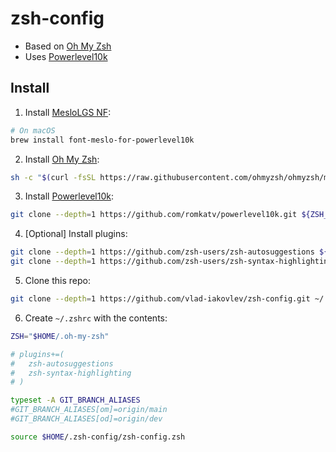 # zsh-config

- Based on [Oh My Zsh](https://github.com/robbyrussell/oh-my-zsh)
- Uses [Powerlevel10k](https://github.com/romkatv/powerlevel10k)

## Install

1. Install [MesloLGS NF](https://github.com/romkatv/powerlevel10k-media/raw/master/MesloLGS%20NF%20Regular.ttf):

```sh
# On macOS
brew install font-meslo-for-powerlevel10k
```

2. Install [Oh My Zsh](https://github.com/ohmyzsh/ohmyzsh):

```sh
sh -c "$(curl -fsSL https://raw.githubusercontent.com/ohmyzsh/ohmyzsh/master/tools/install.sh)"
```

3. Install [Powerlevel10k](https://github.com/romkatv/powerlevel10k):

```sh
git clone --depth=1 https://github.com/romkatv/powerlevel10k.git ${ZSH_CUSTOM:-$HOME/.oh-my-zsh/custom}/themes/powerlevel10k
```

4. [Optional] Install plugins:

```sh
git clone --depth=1 https://github.com/zsh-users/zsh-autosuggestions ${ZSH_CUSTOM:-~/.oh-my-zsh/custom}/plugins/zsh-autosuggestions
git clone --depth=1 https://github.com/zsh-users/zsh-syntax-highlighting.git ${ZSH_CUSTOM:-~/.oh-my-zsh/custom}/plugins/zsh-syntax-highlighting
```

5. Clone this repo:

```sh
git clone --depth=1 https://github.com/vlad-iakovlev/zsh-config.git ~/.zsh-config
```

6. Create `~/.zshrc` with the contents:

```sh
ZSH="$HOME/.oh-my-zsh"

# plugins+=(
#   zsh-autosuggestions
#   zsh-syntax-highlighting
# )

typeset -A GIT_BRANCH_ALIASES
#GIT_BRANCH_ALIASES[om]=origin/main
#GIT_BRANCH_ALIASES[od]=origin/dev

source $HOME/.zsh-config/zsh-config.zsh
```
